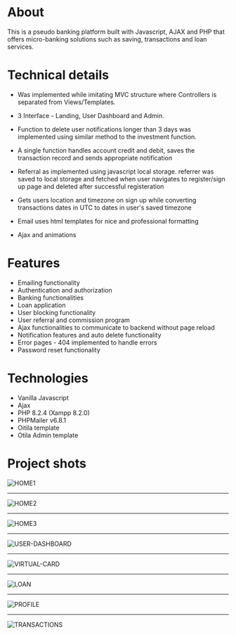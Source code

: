 # About

This is a pseudo banking platform built with Javascript, AJAX and PHP that offers micro-banking solutions such as saving, transactions and loan services.


# Technical details

* Was implemented while imitating MVC structure where Controllers is separated from Views/Templates.

* 3 Interface - Landing, User Dashboard and Admin.

* Function to delete user notifications longer than 3 days was implemented using similar method to the investment function.

* A single function handles account credit and debit, saves the transaction record and sends appropriate notification

* Referral as implemented using javascript local storage. referrer was saved to local storage and fetched when user navigates to register/sign up page and deleted after successful registeration  

* Gets users location and timezone on sign up while converting transactions dates in UTC to dates in user's saved timezone

* Email uses html templates for nice and professional formatting

* Ajax and animations


# Features

* Emailing functionality
* Authentication and authorization
* Banking functionalities
* Loan application
* User blocking functionality
* User referral and commission program
* Ajax functionalities to communicate to backend without page reload
* Notification features and auto delete functionality
* Error pages - 404 implemented to handle errors
* Password reset functionality


# Technologies

* Vanilla Javascript
* Ajax
* PHP 8.2.4 (Xampp 8.2.0)
* PHPMailer v6.8.1
* Oitila template
* Otila Admin template

# Project shots

![HOME1](assets/screenshots/home1.png)<hr/>
![HOME2](assets/screenshots/home2.png)<hr/>
![HOME3](assets/screenshots/home3.png)<hr/>
![USER-DASHBOARD](assets/screenshots/dashboard.png)<hr/>
![VIRTUAL-CARD](assets/screenshots/virtual-card.png)<hr/>
![LOAN](assets/screenshots/virtual-card.png)<hr/>
![PROFILE](assets/screenshots/profile.png)<hr/>
![TRANSACTIONS](assets/screenshots/transactions.png)